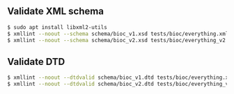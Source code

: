 ## Validate XML schema

```bash
$ sudo apt install libxml2-utils
$ xmllint --noout --schema schema/bioc_v1.xsd tests/bioc/everything.xml
$ xmllint --noout --schema schema/bioc_v2.xsd tests/bioc/everything_v2.xml 
```

## Validate DTD
```bash
$ xmllint --noout --dtdvalid schema/bioc_v1.dtd tests/bioc/everything.xml
$ xmllint --noout --dtdvalid schema/bioc_v2.dtd tests/bioc/everything_v2.xml 
```